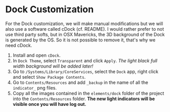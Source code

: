 Dock Customization
======================

For the Dock customization, we will make manual modifications but we will also use a software called cDock (cf. README). I would rather prefer to not use third party softs, but in OSX Mavericks, the 3D background of the Dock is generated by the OS. So it is not possible to remove it, that's why we need cDock.

1. Install and open `cDock`.
2. In `Dock Theme`, select `Transparent` and click `Apply`. _The light black full width background will be added later!_
3. Go to `/Systems/Library/CoreServices`, select the `Dock` app, right click and select `Show Package Contents`.
4. Go to `Contents/Resources` and add `_backup` in the name of all the `indicator_` png files.
5. Copy all the images contained in the `elements/dock` folder of the project into the `Contents/Resources` folder. **The new light indicators will be visible once you will have log out.**